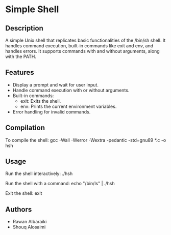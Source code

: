 # Simple Shell

## Description

A simple Unix shell that replicates basic functionalities of the /bin/sh shell. It handles command execution, built-in commands like exit and env, and handles errors. It supports commands with and without arguments, along with the PATH.

## Features

- Display a prompt and wait for user input.
- Handle command execution with or without arguments.
- Built-in commands:
  - exit: Exits the shell.
  - env: Prints the current environment variables.
- Error handling for invalid commands.

## Compilation

To compile the shell:
gcc -Wall -Werror -Wextra -pedantic -std=gnu89 *.c -o hsh

## Usage

Run the shell interactively:
./hsh

Run the shell with a command:
echo "/bin/ls" | ./hsh

Exit the shell:
exit

## Authors
- Rawan Albaraiki
- Shouq Alosaimi
